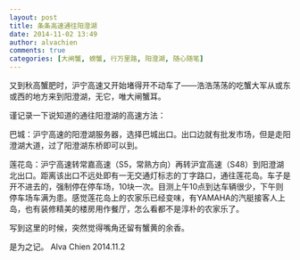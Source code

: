 ```yaml
---
layout: post
title: 条条高速通往阳澄湖
date: 2014-11-02 13:49
author: alvachien
comments: true
categories: [大闸蟹, 螃蟹, 行万里路, 阳澄湖, 随心随笔]
---
```

又到秋高蟹肥时，沪宁高速又开始堵得开不动车了——浩浩荡荡的吃蟹大军从或东或西的地方来到阳澄湖，无它，唯大闸蟹耳。

谨记录一下说知道的通往阳澄湖的高速方法：

巴城：沪宁高速的阳澄湖服务器，选择巴城出口。出口边就有批发市场，但是走阳澄湖大道，过了阳澄湖东桥即可以到。

莲花岛：沪宁高速转常嘉高速（S5，常熟方向）再转沪宜高速（S48）到阳澄湖北出口。距离该出口不远处即有一无交通灯标志的丁字路口，通往莲花岛。车子是开不进去的，强制停在停车场，10块一次。目测上午10点到达车辆很少，下午则停车场车满为患。感觉莲花岛上的农家乐已经变味，有YAMAHA的汽艇接客人上岛，也有装修精美的楼房用作餐厅，怎么看都不是淳朴的农家乐了。

写到这里的时候，突然觉得嘴角还留有蟹黄的余香。

是为之记。
Alva Chien
2014.11.2

&nbsp;
